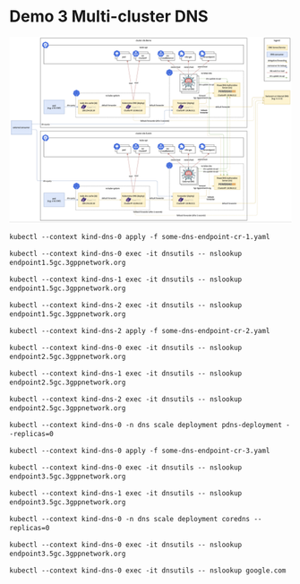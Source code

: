 # Demo 3 Multi-cluster DNS

![dual-cluster-dns-arch](2-cluster-dns-arch.png "Dual Cluster DNS Architecture")

```
kubectl --context kind-dns-0 apply -f some-dns-endpoint-cr-1.yaml
```

```
kubectl --context kind-dns-0 exec -it dnsutils -- nslookup endpoint1.5gc.3gppnetwork.org
```

```
kubectl --context kind-dns-1 exec -it dnsutils -- nslookup endpoint1.5gc.3gppnetwork.org
```

```
kubectl --context kind-dns-2 exec -it dnsutils -- nslookup endpoint1.5gc.3gppnetwork.org
```

```
kubectl --context kind-dns-2 apply -f some-dns-endpoint-cr-2.yaml
```

```
kubectl --context kind-dns-0 exec -it dnsutils -- nslookup endpoint2.5gc.3gppnetwork.org
```

```
kubectl --context kind-dns-1 exec -it dnsutils -- nslookup endpoint2.5gc.3gppnetwork.org
```

```
kubectl --context kind-dns-2 exec -it dnsutils -- nslookup endpoint2.5gc.3gppnetwork.org
```

```
kubectl --context kind-dns-0 -n dns scale deployment pdns-deployment --replicas=0
```

```
kubectl --context kind-dns-0 apply -f some-dns-endpoint-cr-3.yaml
```

```
kubectl --context kind-dns-0 exec -it dnsutils -- nslookup endpoint3.5gc.3gppnetwork.org
```

```
kubectl --context kind-dns-1 exec -it dnsutils -- nslookup endpoint3.5gc.3gppnetwork.org
```

```
kubectl --context kind-dns-0 -n dns scale deployment coredns --replicas=0
```

```
kubectl --context kind-dns-0 exec -it dnsutils -- nslookup endpoint3.5gc.3gppnetwork.org
```

```
kubectl --context kind-dns-0 exec -it dnsutils -- nslookup google.com
```
